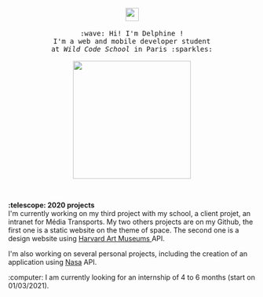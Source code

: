 <p align="center">
  <img src="https://user-images.githubusercontent.com/5679180/79618120-0daffb80-80be-11ea-819e-d2b0fa904d07.gif" width="27px">
  <br><br>
  <samp>
    :wave: Hi! I'm Delphine ! 
    <br>I'm a web and mobile developer student
    <br>at <em>Wild Code School</em> in Paris :sparkles:<br><br>
    <img src="https://media.tenor.com/images/36b2219bce143359a23e9e7d148c0820/tenor.gif" width="240px" align="center">
  </samp>
</p>

<br>

<p>
  <b>:telescope: 2020 projects</b><br>
  I'm currently working on my third project with my school, a client projet, an intranet for Média Transports. 
  My two others projects are on my Github, the first one is a static website on the theme of space.
  The second one is a design website using <a href="https://github.com/harvardartmuseums">Harvard Art Museums </a> API.<br>

  I'm also working on several personal projects, including the creation of an application using <a href="https://www.nasa.gov/">Nasa</a> API.<br>
</p>

<p>:computer: I am currently looking for an internship of 4 to 6 months (start on 01/03/2021).</p>
